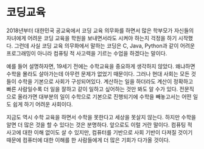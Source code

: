 # 코딩교육
2018년부터 대한민국 공교육에서 코딩 교육 의무화를 하면서 많은 학부모가 자신들의 자녀에게
어려운 코딩 교육을 학원을 보내면서라도 시켜야 하는지 걱정을 하기 시작했다.
그런데 사실 코딩 교육 의무화에서 말하는 코딩은 C, Java, Python과 같이 어려운 프로그래밍이 아니라
컴퓨팅 적 사고력을 기르는 수업을 하겠다는 말이다.

예를 들어 설명하자면, 19세기 전에는 수학교육을 중요하게 생각하지 않았다.
왜냐하면 수학을 몰라도 살아가는데 아무런 문제가 없었기 때문이다.
그러나 현대 사회는 모든 것들이 수학을 기본으로 사회가 구성되어있다.
계산하는 일을 하더라도 계산이 정확하고 빠른 사람일수록 더 일을 잘하고
같이 일하고 싶어하는 것만 봐도 알 수가 있다.
전문직으로 올라가면 대부분의 일이 수학으로 기본으로 진행되기에
수학을 빼놓고서는 어떤 일도 쉽게 하기 어려운 사회이다.

지금도 역시 수학 교육을 하면서 수학을 못한다고 세상을 못살지 않는다.
하지만 수학을 알면 더 많은 것을 할 수 있다는 것은 분명하다.
앞으로도 이럴 거란 말이다. 컴퓨팅 적 사고에 대한 이해 없이도
살 수 있지만, 컴퓨터를 기반으로 사회 기반이 다져질 것이기 때문에
컴퓨터에 대한 이해를 한 사람들에게 더 많은 기회가 다가올 것이다.
